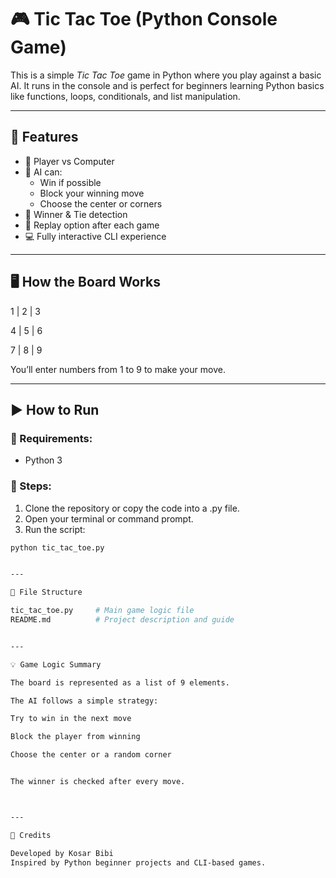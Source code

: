 

# 🎮 Tic Tac Toe (Python Console Game)

This is a simple *Tic Tac Toe* game in Python where you play against a basic AI. It runs in the console and is perfect for beginners learning Python basics like functions, loops, conditionals, and list manipulation.

---

## 📌 Features

- 🎯 Player vs Computer
- 🤖 AI can:
  - Win if possible
  - Block your winning move
  - Choose the center or corners
- 🧠 Winner & Tie detection
- 🔁 Replay option after each game
- 💻 Fully interactive CLI experience

---


## 🖥 How the Board Works

1 | 2 | 3

4 | 5 | 6

7 | 8 | 9

You’ll enter numbers from 1 to 9 to make your move.

---

## ▶ How to Run

### 🔹 Requirements:
- Python 3

### 🔹 Steps:
1. Clone the repository or copy the code into a .py file.
2. Open your terminal or command prompt.
3. Run the script:

```bash
python tic_tac_toe.py


---

📁 File Structure

tic_tac_toe.py     # Main game logic file
README.md          # Project description and guide


---

💡 Game Logic Summary

The board is represented as a list of 9 elements.

The AI follows a simple strategy:

Try to win in the next move

Block the player from winning

Choose the center or a random corner


The winner is checked after every move.



---

🙌 Credits

Developed by Kosar Bibi
Inspired by Python beginner projects and CLI-based games.
